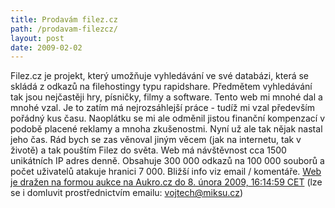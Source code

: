 ```yaml
---
title: Prodavám filez.cz
path: /prodavam-filezcz/
layout: post
date: 2009-02-02
---
```


Filez.cz je projekt, který umožňuje vyhledávání ve své databázi, která se skládá z odkazů na filehostingy typu rapidshare. Předmětem vyhledávání tak jsou nejčastěji hry, písničky, filmy a software. Tento web mi mnohé dal a mnohé vzal. Je to zatím má nejrozsáhlejší práce - tudíž mi vzal především pořádný kus času. Naoplátku se mi ale odměnil jistou finanční kompenzací v podobě placené reklamy a mnoha zkušenostmi. Nyní už ale tak nějak nastal jeho čas. Rád bych se zas věnoval jiným věcem (jak na internetu, tak v životě) a tak pouštím Filez do světa. Web má návštěvnost cca 1500 unikátních IP adres denně. Obsahuje 300 000 odkazů na 100 000 souborů a počet uživatelů atakuje hranici 7 000. Bližší info viz email / komentáře. [Web je dražen na formou aukce na Aukro.cz do 8. února 2009, 16:14:59 CET](http://www.aukro.cz/show_item.php?item=545201031) (lze se i domluvit prostřednictvím emailu: vojtech@miksu.cz)